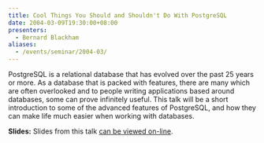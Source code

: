 ```yaml
---
title: Cool Things You Should and Shouldn't Do With PostgreSQL
date: 2004-03-09T19:30:00+08:00
presenters:
  - Bernard Blackham
aliases:
  - /events/seminar/2004-03/
---
```


PostgreSQL is a relational database that has evolved over the past 25
years or more. As a database that is packed with features, there are
many which are often overlooked and to people writing applications
based around databases, some can prove infinitely useful.  This talk
will be a short introduction to some of the advanced features of
PostgreSQL, and how they can make life much easier when working with
databases.

<!--more-->

<!-- **Where:** Central TAFE Lecture Theatre, Perth -->

**Slides:** Slides from this talk [can be viewed on-line](postgresql.pdf).
